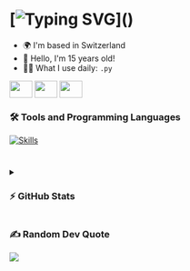 
# [![Typing SVG](https://readme-typing-svg.herokuapp.com?font=Fira+Code&weight=600&size=30&pause=1000&color=F7F7F7&random=false&width=435&lines=+Hello👋;I+am+Syart!)]()



* 🌍  I'm based in Switzerland
* 👦  Hello, I'm 15 years old!
* 👨‍💻  What I use daily: ```.py```
<!-- * 🖥️  See my [portfolio]() -->
<p align="left">
<a href="https://github.com/syartzahiri" target="blank"><img align="center" src="https://skillicons.dev/icons?i=github" height="30" width="40" /></a>
<a href="https://www.linkedin.com/in/syart/" target="blank"><img align="center" src="https://skillicons.dev/icons?i=linkedin" height="30" width="40" /></a>
<a href="https://instagram.com/syart.zh" target="blank"><img align="center" src="https://skillicons.dev/icons?i=instagram" height="30" width="40" /></a>
</p>


<h3>🛠️ Tools and Programming Languages</h3>
<a href="">
    <img src="https://skillicons.dev/icons?i=windows,python,javascript,html,css,nodejs,vscode,github,git,discord" alt="Skills">
</a>

#


<details>
  <summary><h3>⚡ GitHub Stats</h3></summary>

  ![](https://github-readme-stats.vercel.app/api?username=syartzahiri&theme=dark&hide_border=true&include_all_commits=true&count_private=true)<br/>
  ![](https://github-readme-streak-stats.herokuapp.com/?user=syartzahiri&theme=dark&hide_border=true)<br/>
  ![](https://github-readme-stats.vercel.app/api/top-langs/?username=syartzahiri&theme=dark&hide_border=true&include_all_commits=true&count_private=true&layout=compact)

</details>

  


<h3>✍️ Random Dev Quote </h3>

![](https://quotes-github-readme.vercel.app/api?type=horizontal&?theme=light)

